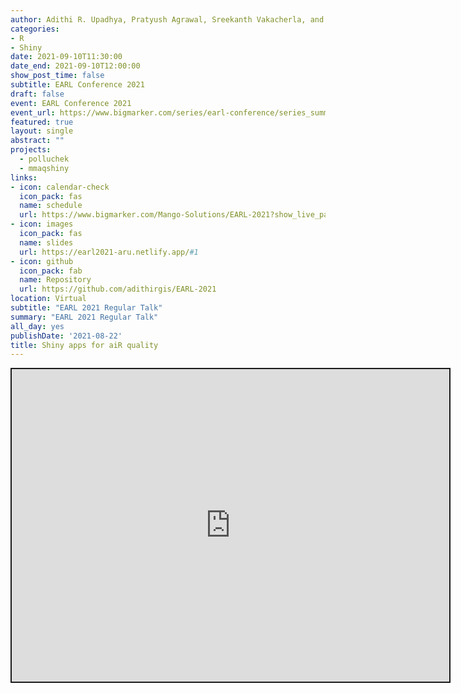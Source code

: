```yaml
---
author: Adithi R. Upadhya, Pratyush Agrawal, Sreekanth Vakacherla, and Meenakshi Kushwaha
categories:
- R
- Shiny
date: 2021-09-10T11:30:00
date_end: 2021-09-10T12:00:00
show_post_time: false
subtitle: EARL Conference 2021
draft: false
event: EARL Conference 2021
event_url: https://www.bigmarker.com/series/earl-conference/series_summit
featured: true
layout: single
abstract: ""
projects:
  - polluchek
  - mmaqshiny
links:
- icon: calendar-check
  icon_pack: fas
  name: schedule
  url: https://www.bigmarker.com/Mango-Solutions/EARL-2021?show_live_page=true
- icon: images
  icon_pack: fas
  name: slides
  url: https://earl2021-aru.netlify.app/#1
- icon: github
  icon_pack: fab
  name: Repository
  url: https://github.com/adithirgis/EARL-2021
location: Virtual
subtitle: "EARL 2021 Regular Talk"
summary: "EARL 2021 Regular Talk"
all_day: yes
publishDate: '2021-08-22'
title: Shiny apps for aiR quality
---
```


<div class="shareagain" style="min-width:300px;margin:1em auto;">
<iframe src="https://earl2021-aru.netlify.app/#1" width="700" height="500" style="border:2px solid currentColor;" loading="lazy" allowfullscreen></iframe>
<script>fitvids('.shareagain', {players: 'iframe'});</script>
</div>


